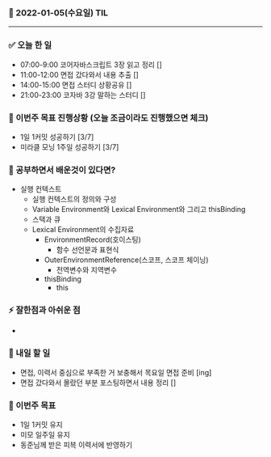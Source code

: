 ### 📆 2022-01-05(수요일) TIL

---

### ✅ 오늘 한 일

- 07:00-9:00 코어자바스크립트 3장 읽고 정리 []
- 11:00-12:00 면접 갔다와서 내용 추출 []
- 14:00-15:00 면접 스터디 상황공유 []
- 21:00-23:00 코자바 3강 말하는 스터디 []

### 🐎 이번주 목표 진행상황 (오늘 조금이라도 진행했으면 체크)

- 1일 1커밋 성공하기 [3/7]
- 미라클 모닝 1주일 성공하기 [3/7]

### 🤔 공부하면서 배운것이 있다면?

- 실행 컨텍스트
  - 실행 컨텍스트의 정의와 구성
  - Variable Environment와 Lexical Environment와 그리고 thisBinding
  - 스택과 큐
  - Lexical Environment의 수집자료
    - EnvironmentRecord(호이스팅)
      - 함수 선언문과 표현식
    - OuterEnvironmentReference(스코프, 스코프 체이닝)
      - 전역변수와 지역변수
    - thisBinding
      - this

### ⚡ 잘한점과 아쉬운 점

-

### 🚀 내일 할 일

- 면접, 이력서 중심으로 부족한 거 보충해서 목요일 면접 준비 [ing]
- 면접 갔다와서 몰랐던 부분 포스팅하면서 내용 정리 []

### 🎯 이번주 목표

- 1일 1커밋 유지
- 미모 일주일 유지
- 동준님께 받은 피븍 이력서에 반영하기
